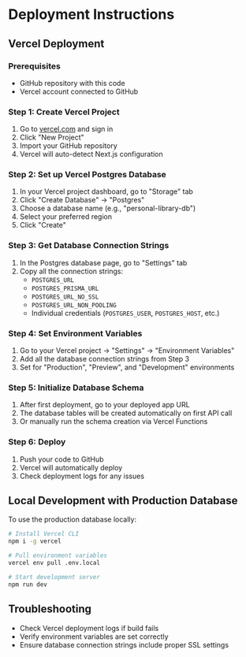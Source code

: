 # Deployment Instructions

## Vercel Deployment

### Prerequisites
- GitHub repository with this code
- Vercel account connected to GitHub

### Step 1: Create Vercel Project
1. Go to [vercel.com](https://vercel.com) and sign in
2. Click "New Project"
3. Import your GitHub repository
4. Vercel will auto-detect Next.js configuration

### Step 2: Set up Vercel Postgres Database
1. In your Vercel project dashboard, go to "Storage" tab
2. Click "Create Database" → "Postgres"
3. Choose a database name (e.g., "personal-library-db")
4. Select your preferred region
5. Click "Create"

### Step 3: Get Database Connection Strings
1. In the Postgres database page, go to "Settings" tab
2. Copy all the connection strings:
   - `POSTGRES_URL`
   - `POSTGRES_PRISMA_URL` 
   - `POSTGRES_URL_NO_SSL`
   - `POSTGRES_URL_NON_POOLING`
   - Individual credentials (`POSTGRES_USER`, `POSTGRES_HOST`, etc.)

### Step 4: Set Environment Variables
1. Go to your Vercel project → "Settings" → "Environment Variables"
2. Add all the database connection strings from Step 3
3. Set for "Production", "Preview", and "Development" environments

### Step 5: Initialize Database Schema
1. After first deployment, go to your deployed app URL
2. The database tables will be created automatically on first API call
3. Or manually run the schema creation via Vercel Functions

### Step 6: Deploy
1. Push your code to GitHub
2. Vercel will automatically deploy
3. Check deployment logs for any issues

## Local Development with Production Database
To use the production database locally:
```bash
# Install Vercel CLI
npm i -g vercel

# Pull environment variables
vercel env pull .env.local

# Start development server
npm run dev
```

## Troubleshooting
- Check Vercel deployment logs if build fails
- Verify environment variables are set correctly
- Ensure database connection strings include proper SSL settings